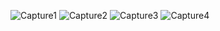 ![Capture1](https://github.com/user-attachments/assets/6f76a2e2-a8c5-4799-a0bd-a3c68f7524f3)
![Capture2](https://github.com/user-attachments/assets/bdf550e0-dc2e-4c8e-91e4-674674c37a33)
![Capture3](https://github.com/user-attachments/assets/c30ac7e9-808e-47d3-88bd-f6aab4682a37)
![Capture4](https://github.com/user-attachments/assets/8ba61dd8-6a75-4002-8f48-1ff799527d92)
